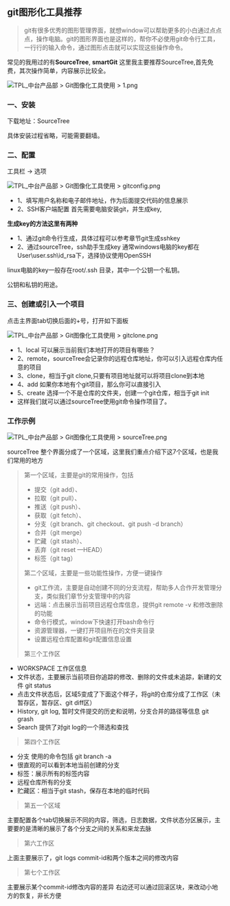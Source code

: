 ## git图形化工具推荐

> git有很多优秀的图形管理界面，就想window可以帮助更多的小白通过点点点，操作电脑。git的图形界面也是这样的，帮你不必使用git命令行工具，一行行的输入命令，通过图形点击就可以实现这些操作命令。

常见的我用过的有**SourceTree**, **smartGit**
这里我主要推荐SourceTree,首先免费，其次操作简单，内容展示比较全。

![TPL_中台产品部 > Git图像化工具使用 > 1.png](https://cdn.jsdelivr.net/gh/richLpf/pictures@main/gitbook/1639709636022sourcetree1.png)

### 一、安装

下载地址：SourceTree

具体安装过程省略，可能需要翻墙。

### 二、配置

工具栏 -> 选项

![TPL_中台产品部 > Git图像化工具使用 > gitconfig.png](https://cdn.jsdelivr.net/gh/richLpf/pictures@main/gitbook/1639709641194sourcetree2.png)

- 1、填写用户名称和电子邮件地址，作为后面提交代码的信息展示
- 2、SSH客户端配置
  首先需要电脑安装git，并生成key,

**生成key的方法这里有两种**

- 1、通过git命令行生成，具体过程可以参考章节git生成sshkey
- 2、通过sourceTree，ssh助手生成key
  通常windows电脑的key都在User\user.ssh\id_rsa下，选择协议使用OpenSSH

linux电脑的key一般存在root/.ssh 目录，其中一个公钥一个私钥。

公钥和私钥的用途。

### 三、创建或引入一个项目

点击主界面tab切换后面的+号，打开如下面板

![TPL_中台产品部 > Git图像化工具使用 > gitclone.png](https://cdn.jsdelivr.net/gh/richLpf/pictures@main/gitbook/1639709643893sourcetree3.png)

- 1、local 可以展示当前我们本地打开的项目有哪些？
- 2、remote，sourceTree会记录你的远程仓库地址，你可以引入远程仓库内任意的项目
- 3、clone，相当于git clone,只要有项目地址就可以将项目clone到本地
- 4、add 如果你本地有个git项目，那么你可以直接引入
- 5、create 选择一个不是仓库的文件夹，创建一个git仓库，相当于git init
- 这样我们就可以通过sourceTree使用git命令操作项目了。

### 工作示例

![TPL_中台产品部 > Git图像化工具使用 > sourceTree.png](https://cdn.jsdelivr.net/gh/richLpf/pictures@main/gitbook/1639709648769sourcetree4.png)

sourceTree 整个界面分成了一个区域，这里我们重点介绍下这7个区域，也是我们常用的地方

> 第一个区域，主要是git的常用操作，包括
>
> - 提交（git add）、
> - 拉取（git pull）、
> - 推送（git push）、
> - 获取（git fetch）、
> - 分支（git branch、git checkout、git push -d branch）
> - 合并（git merge）
> - 贮藏（git stash）、
> - 丢弃（git reset —HEAD）
> - 标签（git tag）
>
> 第二个区域，主要是一些功能性操作，方便一键操作
>
> - git工作流，主要是自动创建不同的分支流程，帮助多人合作开发管理分支，类似我们章节分支管理中的内容
> - 远端：点击展示当前项目远程仓库信息，提供git remote -v 和修改删除的功能
> - 命令行模式，window下快速打开bash命令行
> - 资源管理器，一键打开项目所在的文件夹目录
> - 设置远程仓库配置和git配置信息设置
>
> 第三个工作区

- WORKSPACE 工作区信息
- 文件状态，主要展示当前项目你追踪的修改、删除的文件或未追踪，新建的文件 git status
- 点击文件状态后，区域5变成了下面这个样子，将git的仓库分成了工作区（未暂存区，暂存区、git diff区）
- History, git log, 暂时文件提交的历史和说明，分支合并的路径等信息 git grash
- Search 提供了对git log的一个筛选和查找

> 第四个工作区

- 分支 使用的命令包括 git branch -a
- 很直观的可以看到本地当前创建的分支
- 标签：展示所有的标签内容
- 远程仓库所有的分支
- 贮藏区：相当于git stash，保存在本地的临时代码

> 第五一个区域

主要配置各个tab切换展示不同的内容，筛选，日志数据，文件状态分区展示，主要要的是清晰的展示了各个分支之间的关系和来龙去脉

> 第六工作区

上面主要展示了，git logs commit-id和两个版本之间的修改内容

> 第七个工作区

主要展示某个commit-id修改内容的差异
右边还可以通过回滚区块，来改动小地方的恢复，非长方便